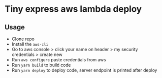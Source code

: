 # Tiny express aws lambda deploy

## Usage

- Clone repo
- Install the `aws-cli`
- Go to aws console > click your name on header > my security credentials > create new
- Run `aws configure` paste credentials from aws
- Run `yarn build` to build code
- Run `yarn deploy` to deploy code, server endpoint is printed after deploy

